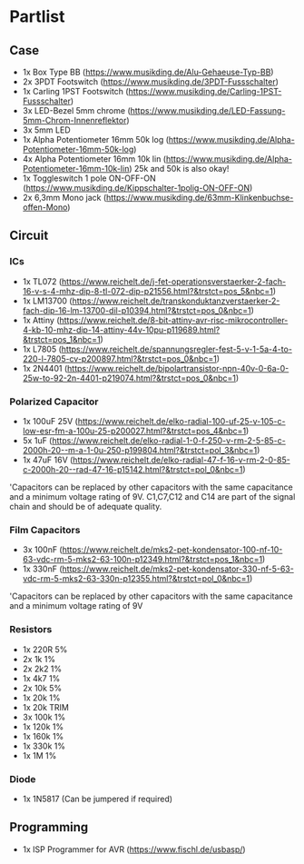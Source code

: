 # Partlist
## Case
* 1x Box Type BB (https://www.musikding.de/Alu-Gehaeuse-Typ-BB)
* 2x 3PDT Footswitch (https://www.musikding.de/3PDT-Fussschalter)
* 1x Carling 1PST Footswitch (https://www.musikding.de/Carling-1PST-Fussschalter)
* 3x LED-Bezel 5mm chrome (https://www.musikding.de/LED-Fassung-5mm-Chrom-Innenreflektor)
* 3x 5mm LED
* 1x Alpha Potentiometer 16mm 50k log (https://www.musikding.de/Alpha-Potentiometer-16mm-50k-log)
* 4x Alpha Potentiometer 16mm 10k lin (https://www.musikding.de/Alpha-Potentiometer-16mm-10k-lin) 25k and 50k is also okay!
* 1x Toggleswitch 1 pole ON-OFF-ON (https://www.musikding.de/Kippschalter-1polig-ON-OFF-ON)
* 2x 6,3mm Mono jack (https://www.musikding.de/63mm-Klinkenbuchse-offen-Mono)

## Circuit
### ICs
* 1x TL072 (https://www.reichelt.de/j-fet-operationsverstaerker-2-fach-16-v-s-4-mhz-dip-8-tl-072-dip-p21556.html?&trstct=pos_5&nbc=1)
* 1x LM13700 (https://www.reichelt.de/transkonduktanzverstaerker-2-fach-dip-16-lm-13700-dil-p10394.html?&trstct=pos_0&nbc=1)
* 1x Attiny (https://www.reichelt.de/8-bit-attiny-avr-risc-mikrocontroller-4-kb-10-mhz-dip-14-attiny-44v-10pu-p119689.html?&trstct=pos_1&nbc=1)
* 1x L7805 (https://www.reichelt.de/spannungsregler-fest-5-v-1-5a-4-to-220-l-7805-cv-p200897.html?&trstct=pos_0&nbc=1)
* 1x 2N4401 (https://www.reichelt.de/bipolartransistor-npn-40v-0-6a-0-25w-to-92-2n-4401-p219074.html?&trstct=pos_0&nbc=1)

### Polarized Capacitor
* 1x 100uF 25V (https://www.reichelt.de/elko-radial-100-uf-25-v-105-c-low-esr-fm-a-100u-25-p200027.html?&trstct=pos_4&nbc=1)
* 5x 1uF (https://www.reichelt.de/elko-radial-1-0-f-250-v-rm-2-5-85-c-2000h-20--m-a-1-0u-250-p199804.html?&trstct=pol_3&nbc=1)
* 1x 47uF 16V (https://www.reichelt.de/elko-radial-47-f-16-v-rm-2-0-85-c-2000h-20--rad-47-16-p15142.html?&trstct=pol_0&nbc=1)

'Capacitors can be replaced by other capacitors with the same capacitance and a minimum voltage rating of 9V. C1,C7,C12 and C14 are part of the signal chain and should be of adequate quality.

### Film Capacitors
* 3x 100nF (https://www.reichelt.de/mks2-pet-kondensator-100-nf-10-63-vdc-rm-5-mks2-63-100n-p12349.html?&trstct=pos_1&nbc=1)
* 1x 330nF (https://www.reichelt.de/mks2-pet-kondensator-330-nf-5-63-vdc-rm-5-mks2-63-330n-p12355.html?&trstct=pol_0&nbc=1)

'Capacitors can be replaced by other capacitors with the same capacitance and a minimum voltage rating of 9V

### Resistors
* 1x 220R 5%
* 2x 1k 1%
* 2x 2k2 1%
* 1x 4k7 1%
* 2x 10k 5%
* 1x 20k 1%
* 1x 20k TRIM
* 3x 100k 1%
* 1x 120k 1%
* 1x 160k 1%
* 1x 330k 1%
* 1x 1M 1%

### Diode
* 1x 1N5817 (Can be jumpered if required)

## Programming
* 1x ISP Programmer for AVR (https://www.fischl.de/usbasp/)